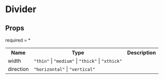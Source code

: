 # Divider

## Props

required = \*

<table><tr><th>Name</th><th>Type</th><th>Description</th></tr><tr><td>width</td><td><code>"thin"</code> | <code>"medium"</code> | <code>"thick"</code> | <code>"xthick"</code></td><td></td></tr><tr><td>direction</td><td><code>"horizontal"</code> | <code>"vertical"</code></td><td></td></tr></table>
